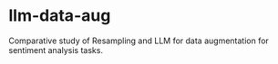 # llm-data-aug
Comparative study of Resampling and LLM for data augmentation for sentiment analysis tasks.

